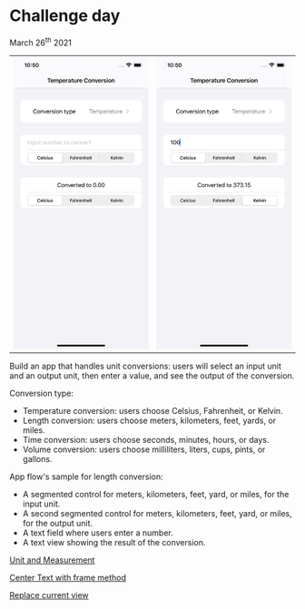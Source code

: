 # Challenge day

March 26<sup>th</sup> 2021

|                        |                        |
|:----------------------:|:----------------------:|
| ![](images/img_1.png)  | ![](images/img_2.png)  |

Build an app that handles unit conversions: users will select an input unit and an output unit, then enter a value, and see the output of the conversion.

Conversion type:

* Temperature conversion: users choose Celsius, Fahrenheit, or Kelvin.
* Length conversion: users choose meters, kilometers, feet, yards, or miles.
* Time conversion: users choose seconds, minutes, hours, or days.
* Volume conversion: users choose milliliters, liters, cups, pints, or gallons.

App flow's sample for length conversion:

* A segmented control for meters, kilometers, feet, yard, or miles, for the input unit.
* A second segmented control for meters, kilometers, feet, yard, or miles, for the output unit.
* A text field where users enter a number.
* A text view showing the result of the conversion.

[Unit and Measurement](https://www.hackingwithswift.com/example-code/system/how-to-convert-units-using-unit-and-measurement)

[Center Text with frame method](https://stackoverflow.com/questions/57518874/swiftui-how-to-center-text-in-a-form)

[Replace current view](https://stackoverflow.com/questions/63384135/how-to-replace-the-current-view-in-swiftui)